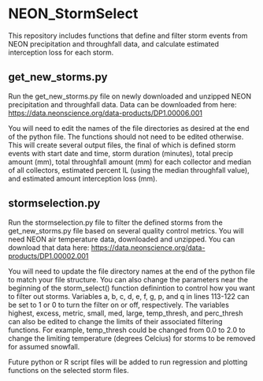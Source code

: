 # NEON_StormSelect
This repository includes functions that define and filter storm events from NEON precipitation and throughfall data, and calculate estimated interception loss for each storm. 

## get_new_storms.py
Run the get_new_storms.py file on newly downloaded and unzipped NEON precipitation and throughfall data. Data can be downloaded from here: 
https://data.neonscience.org/data-products/DP1.00006.001

You will need to edit the names of the file directories as desired at the end of the python file. The functions should not need to be edited otherwise. This will create
several output files, the final of which is defined storm events with start date and time, storm duration (minutes), total precip amount (mm), total throughfall amount 
(mm) for each collector and median of all collectors, estimated percent IL (using the median throughfall value), and estimated amount interception loss (mm). 

## stormselection.py
Run the stormselection.py file to filter the defined storms from the get_new_storms.py file based on several quality control metrics. You will need NEON air temperature
data, downloaded and unzipped. You can download that data here: 
https://data.neonscience.org/data-products/DP1.00002.001

You will need to update the file directory names at the end of the python file to match your file structure. You can also change the parameters near the beginning of the
storm_select() function definintion to control how you want to filter out storms. Variables a, b, c, d, e, f, g, p, and q in lines 113-122 can be set to 1 or 0 to turn the 
filter on or off, respectively. The variables highest, excess, metric, small, med, large, temp_thresh, and perc_thresh can also be edited to change the limits of 
their associated filtering functions. For example, temp_thresh could be changed from 0.0 to 2.0 to change the limiting temperature (degrees Celcius) for 
storms to be removed for assumed snowfall. 

Future python or R script files will be added to run regression and plotting functions on the selected storm files. 
